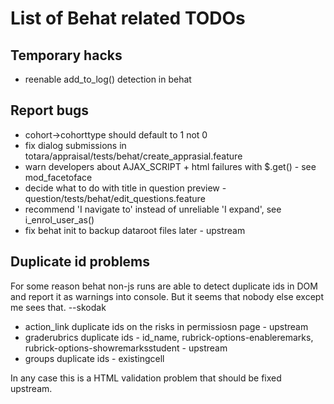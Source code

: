 List of Behat related TODOs
===========================


Temporary hacks
---------------

* reenable add_to_log() detection in behat


Report bugs
-----------

* cohort->cohorttype should default to 1 not 0
* fix dialog submissions in totara/appraisal/tests/behat/create_apprasial.feature
* warn developers about AJAX_SCRIPT + html failures with $.get() - see mod_facetoface
* decide what to do with title in question preview - question/tests/behat/edit_questions.feature
* recommend 'I navigate to' instead of unreliable 'I expand', see i_enrol_user_as()
* fix behat init to backup dataroot files later - upstream


Duplicate id problems
---------------------

For some reason behat non-js runs are able to detect duplicate ids in DOM
and report it as warnings into console. But it seems that nobody else except
me sees that. --skodak

* action_link duplicate ids on the risks in permissiosn page - upstream
* graderubrics duplicate ids - id_name, rubrick-options-enableremarks, rubrick-options-showremarksstudent - upstream
* groups duplicate ids - existingcell

In any case this is a HTML validation problem that should be fixed upstream.
